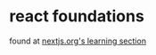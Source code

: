 # react foundations
found at [nextjs.org's learning section](https://nextjs.org/learn/react-foundations)
